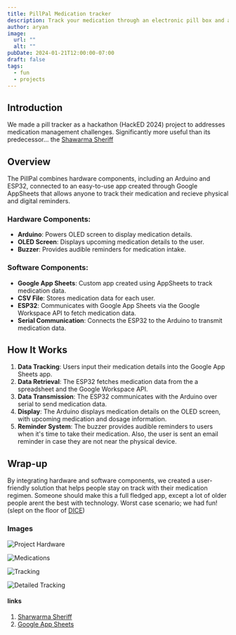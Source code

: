```yaml
---
title: PillPal Medication tracker
description: Track your medication through an electronic pill box and and app!
author: aryan
image:
  url: ""
  alt: ""
pubDate: 2024-01-21T12:00:00-07:00
draft: false
tags:
  - fun
  - projects
---
```


## Introduction
We made a pill tracker as a hackathon (HackED 2024) project to addresses medication management challenges. Significantly more useful than its predecessor... the [Shawarma Sheriff](/projects/shawarma-sheriff)

## Overview
The PillPal combines hardware components, including an Arduino and ESP32, connected to an easy-to-use app created through Google AppSheets that allows anyone to track their medication and recieve physical and digital reminders.

### Hardware Components:
- **Arduino**: Powers OLED screen to display medication details.
- **OLED Screen**: Displays upcoming medication details to the user.
- **Buzzer**: Provides audible reminders for medication intake.

### Software Components:
- **Google App Sheets**: Custom app created using AppSheets to track medication data.
- **CSV File**: Stores medication data for each user.
- **ESP32**: Communicates with Google App Sheets via the Google Workspace API to fetch medication data.
- **Serial Communication**: Connects the ESP32 to the Arduino to transmit medication data.

## How It Works
1. **Data Tracking**: Users input their medication details into the Google App Sheets app.
2. **Data Retrieval**: The ESP32 fetches medication data from the a spreadsheet and the Google Workspace API.
3. **Data Transmission**: The ESP32 communicates with the Arduino over serial to send medication data.
4. **Display**: The Arduino displays medication details on the OLED screen, with upcoming medication and dosage information.
5. **Reminder System**: The buzzer provides audible reminders to users when it's time to take their medication. Also, the user is sent an email reminder in case they are not near the physical device.

## Wrap-up
 By integrating hardware and software components, we created a user-friendly solution that helps people stay on track with their medication regimen. Someone should make this a full fledged app, except a lot of older people arent the best with technology. Worst case scenario; we had fun! (slept on the floor of [DICE](https://www.google.com/maps/@53.5280148,-113.5306694,3a,37.5y,72.6h,95.9t/data=!3m7!1e1!3m5!1sdWtAn9SwlzMik_5vcDF_7A!2e0!6shttps:%2F%2Fstreetviewpixels-pa.googleapis.com%2Fv1%2Fthumbnail%3Fpanoid%3DdWtAn9SwlzMik_5vcDF_7A%26cb_client%3Dmaps_sv.share%26w%3D900%26h%3D600%26yaw%3D72.5960588602471%26pitch%3D-5.901346740917731%26thumbfov%3D90!7i16384!8i8192?coh=205410&entry=ttu))

### Images

![Project Hardware](../../assets/pill-tracker/pillpal_hardware.avif)

![Medications](../../assets/pill-tracker/medilist.webp)

![Tracking](../../assets/pill-tracker/tracking.webp)

![Detailed Tracking](../../assets/pill-tracker/trackingdetails.webp)

#### links
1. [Sharwarma Sheriff](/projects/shawarma-sheriff)
2. [Google App Sheets](https://about.appsheet.com/home/)
